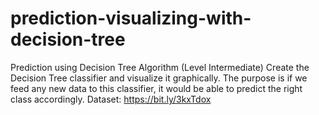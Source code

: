 # prediction-visualizing-with-decision-tree
Prediction using Decision Tree Algorithm  (Level Intermediate)  Create the Decision Tree classifier and visualize it graphically.  The purpose is if we feed any new data to this classifier, it would be able to  predict the right class accordingly.  Dataset: https://bit.ly/3kxTdox
